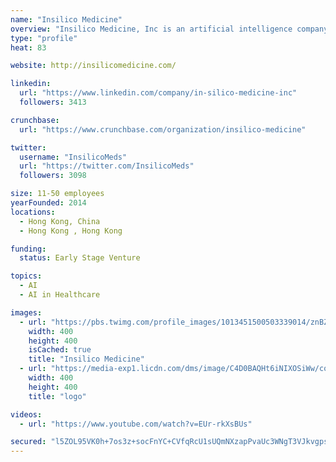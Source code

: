 ```yaml
---
name: "Insilico Medicine"
overview: "Insilico Medicine, Inc is an artificial intelligence company headquartered in Rockville, with R&amp;D and management resources in Belgium, Russia, UK, Taiwan, and Korea sourced through hackathons and competitions. The company and its scientists are dedicated to extending human productive longevity and transforming every step of the drug discovery and drug development process through excellence in biomarker discovery, drug development, digital medicine, and aging research."
type: "profile"
heat: 83

website: http://insilicomedicine.com/

linkedin:
  url: "https://www.linkedin.com/company/in-silico-medicine-inc"
  followers: 3413

crunchbase:
  url: "https://www.crunchbase.com/organization/insilico-medicine"

twitter:
  username: "InsilicoMeds"
  url: "https://twitter.com/InsilicoMeds"
  followers: 3098

size: 11-50 employees
yearFounded: 2014
locations:
  - Hong Kong, China
  - Hong Kong , Hong Kong

funding:
  status: Early Stage Venture

topics:
  - AI
  - AI in Healthcare

images:
  - url: "https://pbs.twimg.com/profile_images/1013451500503339014/znBZzv85_400x400.jpg"
    width: 400
    height: 400
    isCached: true
    title: "Insilico Medicine"
  - url: "https://media-exp1.licdn.com/dms/image/C4D0BAQHt6iNIXOSiWw/company-logo_200_200/0?e=1594857600&v=beta&t=LVcUsJmOvWzCqdeTs0Xqr38nsjOMzZYCq0MF54RImgA"
    width: 400
    height: 400
    title: "logo"

videos:
  - url: "https://www.youtube.com/watch?v=EUr-rkXsBUs"

secured: "l5ZOL95VK0h+7os3z+socFnYC+CVfqRcU1sUQmNXzapPvaUc3WNgT3VJkvgpsm+3ugwdmXHVw4Jq9hNJnNcvyVnx54i1m5FONvDIrYfTsXNju13muD8LsL3+SbiPHY53WzI9sCpfmgT2ScU0ymgKRp9ZyComN7BFg+1oVdH/7ez6qxwQDJBD31ktEKjUNqh9ToYZuBBLO3TuFt7ZJ85bJXsSUATnIlBqF6KkwP7WmCaAcO7/wfwD2u+7lGiK8eJhICemG07XW1jfuabctGkpXLE5thodGo2DH3g2/2Xa+wtG0gNLeg/YaCdfNVUhotoXO83MKHUaSSCWqLSaXx0x1OeqzZWnEImNvOAH34PlQ2h70H8DtgZqE1qSy/Q8fYu1;8WfEfqWsf5ZVg2Yoj5jKnw=="
---
```



